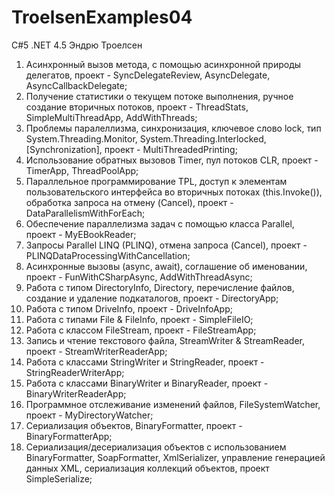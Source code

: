 # TroelsenExamples04
C#5 .NET 4.5 Эндрю Троелсен
1) Асинхронный вызов метода, с помощью асинхронной природы делегатов, проект - SyncDelegateReview, AsyncDelegate, AsyncCallbackDelegate;
2) Получение статистики о текущем потоке выполнения, ручное создание вторичных потоков, проект - ThreadStats, SimpleMultiThreadApp, AddWithThreads;
3) Проблемы паралеллизма, синхронизация, ключевое слово lock, тип System.Threading.Monitor, System.Threading.Interlocked, [Synchronization], проект - MultiThreadedPrinting;
4) Использование обратных вызовов Timer, пул потоков CLR, проект - TimerApp, ThreadPoolApp;
5) Параллельное программирование TPL, доступ к элементам пользовательского интерфейса во вторичных потоках (this.Invoke()), обработка запроса на отмену (Cancel), проект - DataParallelismWithForEach;
6) Обеспечение параллелизма задач с помощью класса Parallel, проект - MyEBookReader;
7) Запросы Parallel LINQ (PLINQ), отмена запроса (Cancel), проект - PLINQDataProcessingWithCancellation;
8) Асинхронные вызовы (async, await), соглашение об именовании, проект - FunWithCSharpAsync, AddWithThreadAsync;
9) Работа с типом DirectoryInfo, Directory, перечисление файлов, создание и удаление подкаталогов, проект - DirectoryApp;
10) Работа с типом DriveInfo, проект - DriveInfoApp;
11) Работа с типами File & FileInfo, проект - SimpleFileIO;
12) Работа с классом FileStream, проект - FileStreamApp;
13) Запись и чтение текстового файла, StreamWriter & StreamReader, проект - StreamWriterReaderApp;
14) Работа с классами StringWriter и StringReader, проект - StringReaderWriterApp;
15) Работа с классами BinaryWriter и BinaryReader, проект - BinaryWriterReaderApp;
16) Программное отслеживание изменений файлов, FileSystemWatcher, проект - MyDirectoryWatcher;
17) Сериализация объектов, BinaryFormatter, проект - BinaryFormatterApp;
18) Сериализация/десериализация объектов с использованием BinaryFormatter, SoapFormatter, XmlSerializer, управление генерацией данных XML, сериализация коллекций объектов, проект SimpleSerialize;
